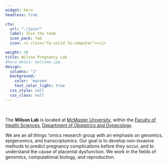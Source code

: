 ```yaml
---
widget: hero
headless: true

cta:
  url: "./join/"
  label: Join the team
  icon_pack: fab
  icon: <i class="fa-solid fa-computer"></i>

weight: 10
title: Wilson Pregnancy Lab
#hero_media: welcome.jpg
design:
  columns: "1"
  background:
    color: 'maroon'
    text_color_light: true
  css_style: null
  css_class: null
---
```

<br>

The **Wilson Lab** is located at [McMaster University,](https://www.mcmaster.ca/) within the [Faculty of Health Sciences](https://healthsci.mcmaster.ca/), [Department of Obstetrics and Gynecology](https://obsgyn.mcmaster.ca/home).

We are an all things 'omics research group with an emphasis on genomics, epigenomics, and transcriptomics. Our goal is to develop non-invasive methods to predict pregnancy complications before they occur, and to understand the cause of placental dysfunction. We work in the fields of genomics, computational biology, and reproduction.

